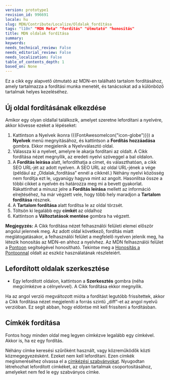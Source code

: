 ```yaml
---
version: prototype1
revision_id: 996691
locale: hu
slug: MDN/Contribute/Localize/Oldalak_fordítása
tags: "l10n" "MDN Meta" "fordítás" "útmutató" "honosítás"
title: MDN oldalak fordítása
summary: 
keywords: 
needs_technical_review: False
needs_editorial_review: False
needs_localization: False
table_of_contents_depth: 1
based_on: None
---
```

<p>Ez a cikk egy alapvető útmutató az MDN-en található tartalom fordításához, amely tartalmazza a fordítási munka menetét, és tanácsokat ad a különböző tartalmak helyes kezeléséhez.</p>

<h2 id="Új_oldal_fordításának_elkezdése">Új oldal fordításának elkezdése</h2>

<p>Amikor egy olyan oldallal találkozik, amelyet szeretne lefordítani a nyelvére, akkor kövesse ezeket a lépéseket:</p>

<ol>
 <li>Kattintson a Nyelvek ikonra ({{FontAwesomeIcon("icon-globe")}}) a <strong>Nyelvek</strong> menü megnyitásához, és kattintson a <strong>Fordítás hozzáadása </strong>gombra. Ekkor megjelenik a Nyelvválasztó oldal.</li>
 <li>Válassza ki a nyelvet, amelyre le akarja fordítani az oldalt. A Cikk fordítása nézet megnyílik, az eredeti nyelvi szöveggel a bal oldalon.</li>
 <li>A <strong>Fordítás leírása </strong>alatt, lefordíthatja a címet, és választhatóan, a cikk SEO URL-jét az adott nyelven. A SEO URL az oldal URL-jének a vége (például az „Oldalak_fordítása” ennél a cikknél.) Néhány nyelvi közösség nem fordítja ezt le, ugyanúgy hagyva mint az angolt. Hasonlítsa össze a többi cikket a nyelvén és határozza meg mi a bevett gyakorlat. Rákattinthat a mínusz jelre a <strong>Fordítás leírása</strong> mellett az információ elrejtéséhez, ha már végzett vele, hogy több hely maradjon a <strong>Tartalom fordítása </strong>résznek.</li>
 <li>A <strong>Tartalom fordítása </strong>alatt fordítsa le az oldal törzsét.</li>
 <li>Töltsön ki legalább egy <strong>címkét</strong> az oldalhoz</li>
 <li>Kattintson a <strong>Változtatások mentése</strong> gombra ha végzett.</li>
</ol>

<div class="note"><strong>Megjegyzés:</strong> A Cikk fordítása nézet felhasználói felületi elemei először angolul jelennek meg. Az adott oldal következő, fordítás miatt meglátogatásakor, a felhasználói felület a megfelelő nyelven jelenik meg, ha létezik honosítás az MDN-en ahhoz a nyelvhez. Az MDN felhasználói felület a <a href="https://localize.mozilla.org/projects/mdn/" title="https://localize.mozilla.org/projects/mdn/">Pontoon</a> segítségével honosítható. Tekintse meg a <a href="https://developer.mozilla.org/en-US/docs/Mozilla/Localization/Localizing_with_Verbatim" title="/en-US/docs/Mozilla/Localization/Localizing_with_Verbatim">Honosítás a Pontoonnal</a> oldalt az eszköz használatának részleteiért.</div>

<h2 id="Lefordított_oldalak_szerkesztése">Lefordított oldalak szerkesztése</h2>

<ul>
 <li>Egy lefordított oldalon, kattintson a <strong>Szerkesztés</strong> gombra (néha megcímkézve a célnyelvvel). A Cikk fordítása ekkor megnyílik.</li>
</ul>

<p>Ha az angol verzió megváltozott mióta a fordítást legutóbb frissítettek, akkor a Cikk fordítása nézet megjeleníti a forrás szintű&nbsp;„diff”-et az angol nyelvű verzióban. Ez segít abban, hogy eldöntse mit kell frissíteni a fordításban.</p>

<h2 id="Címkék_fordítása">Címkék fordítása</h2>

<p>Fontos hogy minden oldal meg legyen címkézve legalább egy címkével. Akkor is, ha ez egy fordítás.</p>

<p>Néhány címke keresési szűrőként használt, vagy közreműködők közti közmegegyezésként. Ezeket nem kell lefordítani. Ezen címkék megismeréséhez olvassa el a <a href="/en-US/docs/Project:MDN/Contributing/Tagging_standards">címkézési szabványokat</a>. Nyugodtan létrehozhat lefordított címkéket, az olyan tartalmak csoportosításához, amelyeket nem fed le egy szabványos címke.</p>

